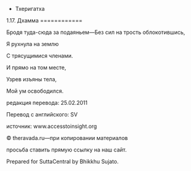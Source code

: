 









* Тхеригатха


1\.17\. Дхамма
\=\=\=\=\=\=\=\=\=\=\=\=



Бродя туда\-сюда за подаяньем—Без сил на трость облокотившись,


Я рухнула на землю  

С трясущимися членами\.  

И прямо на том месте,  

Узрев изъяны тела,  

Мой ум освободился\.



редакция перевода: 25\.02\.2011


Перевод с английского: SV


источник: www\.accesstoinsight\.org


© theravada\.ru—при копировании материалов


просьба ставить прямую ссылку на наш сайт\.


Prepared for SuttaCentral by Bhikkhu Sujato\.






